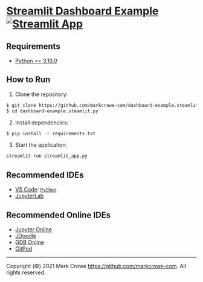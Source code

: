 # [Streamlit Dashboard Example](https://github.com/markcrowe-com/Dashboard.steamlit.py/) [![Streamlit App](https://static.streamlit.io/badges/streamlit_badge_black_white.svg)](https://share.streamlit.io/markcrowe-com/dashboard-example.steamlit.py/master/streamlit_app.py) 

## Requirements
- [Python >= 3.10.0](https://www.python.org/downloads/)


## How to Run

1. Clone the repository:
```bash
$ git clone https://github.com/markcrowe-com/dashboard-example.steamlit.py.git
$ cd dashboard-example.steamlit.py
```

2. Install dependencies:
```bash
$ pip install -r requirements.txt
```

3. Start the application:
```bash
streamlit run streamlit_app.py
```

## Recommended IDEs
- [VS Code](https://code.visualstudio.com/): [`Python`](https://code.visualstudio.com/docs/languages/python)
- [JupyterLab](https://jupyter.org/install.html)

## Recommended Online IDEs
- [Jupyter Online](https://jupyter.org/try)
- [JDoodle](https://www.jdoodle.com/python3-programming-online/)
- [GDB Online](https://www.onlinegdb.com/online_python_debugger)
- [GitPod](https://gitpod.io/)

___
Copyright (&copy;) 2021 Mark Crowe <https://github.com/markcrowe-com>. All rights reserved.
